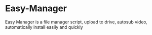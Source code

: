 # Easy-Manager
Easy Manager is a file manager script, upload to drive, autosub video, automatically install easily and quickly
